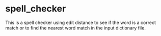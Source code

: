 # spell_checker
This is a spell checker using edit distance to see if the word is a correct match or to find the nearest word match in the input dictionary file. 
